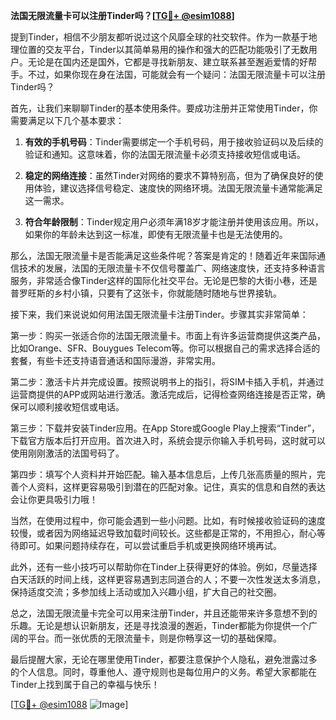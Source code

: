 **法国无限流量卡可以注册Tinder吗？[[TG💪+ @esim1088](https://t.me/s/esim1088)]**

提到Tinder，相信不少朋友都听说过这个风靡全球的社交软件。作为一款基于地理位置的交友平台，Tinder以其简单易用的操作和强大的匹配功能吸引了无数用户。无论是在国内还是国外，它都是寻找新朋友、建立联系甚至邂逅爱情的好帮手。不过，如果你现在身在法国，可能就会有一个疑问：法国无限流量卡可以注册Tinder吗？

首先，让我们来聊聊Tinder的基本使用条件。要成功注册并正常使用Tinder，你需要满足以下几个基本要求：

1. **有效的手机号码**：Tinder需要绑定一个手机号码，用于接收验证码以及后续的验证和通知。这意味着，你的法国无限流量卡必须支持接收短信或电话。
   
2. **稳定的网络连接**：虽然Tinder对网络的要求不算特别高，但为了确保良好的使用体验，建议选择信号稳定、速度快的网络环境。法国无限流量卡通常能满足这一需求。

3. **符合年龄限制**：Tinder规定用户必须年满18岁才能注册并使用该应用。所以，如果你的年龄未达到这一标准，即使有无限流量卡也是无法使用的。

那么，法国无限流量卡是否能满足这些条件呢？答案是肯定的！随着近年来国际通信技术的发展，法国的无限流量卡不仅信号覆盖广、网络速度快，还支持多种语言服务，非常适合像Tinder这样的国际化社交平台。无论是巴黎的大街小巷，还是普罗旺斯的乡村小镇，只要有了这张卡，你就能随时随地与世界接轨。

接下来，我们来说说如何用法国无限流量卡注册Tinder。步骤其实非常简单：

第一步：购买一张适合你的法国无限流量卡。市面上有许多运营商提供这类产品，比如Orange、SFR、Bouygues Telecom等。你可以根据自己的需求选择合适的套餐，有些卡还支持语音通话和国际漫游，非常实用。

第二步：激活卡片并完成设置。按照说明书上的指引，将SIM卡插入手机，并通过运营商提供的APP或网站进行激活。激活完成后，记得检查网络连接是否正常，确保可以顺利接收短信或电话。

第三步：下载并安装Tinder应用。在App Store或Google Play上搜索“Tinder”，下载官方版本后打开应用。首次进入时，系统会提示你输入手机号码，这时就可以使用刚刚激活的法国号码了。

第四步：填写个人资料并开始匹配。输入基本信息后，上传几张高质量的照片，完善个人资料，这样更容易吸引到潜在的匹配对象。记住，真实的信息和自然的表达会让你更具吸引力哦！

当然，在使用过程中，你可能会遇到一些小问题。比如，有时候接收验证码的速度较慢，或者因为网络延迟导致加载时间较长。这些都是正常的，不用担心，耐心等待即可。如果问题持续存在，可以尝试重启手机或更换网络环境再试。

此外，还有一些小技巧可以帮助你在Tinder上获得更好的体验。例如，尽量选择白天活跃的时间上线，这样更容易遇到志同道合的人；不要一次性发送太多消息，保持适度交流；多参加线上活动或加入兴趣小组，扩大自己的社交圈。

总之，法国无限流量卡完全可以用来注册Tinder，并且还能带来许多意想不到的乐趣。无论是想认识新朋友，还是寻找浪漫的邂逅，Tinder都能为你提供一个广阔的平台。而一张优质的无限流量卡，则是你畅享这一切的基础保障。

最后提醒大家，无论在哪里使用Tinder，都要注意保护个人隐私，避免泄露过多的个人信息。同时，尊重他人、遵守规则也是每位用户的义务。希望大家都能在Tinder上找到属于自己的幸福与快乐！

[[TG💪+ @esim1088](https://t.me/s/esim1088) ![Image](https://i.postimg.cc/4NQfJmqS/Snipaste-2025-05-13-00-14-12.png)]